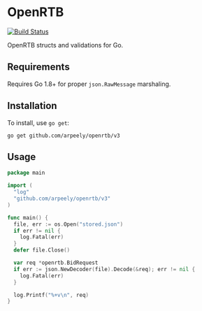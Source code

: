 # OpenRTB

[![Build Status](https://travis-ci.org/arpeely/openrtb.svg?branch=master)](https://travis-ci.org/arpeely/openrtb)

OpenRTB structs and validations for Go.

## Requirements

Requires Go 1.8+ for proper `json.RawMessage` marshaling.

## Installation

To install, use `go get`:

```shell
go get github.com/arpeely/openrtb/v3
```

## Usage

```go
package main

import (
  "log"
  "github.com/arpeely/openrtb/v3"
)

func main() {
  file, err := os.Open("stored.json")
  if err != nil {
    log.Fatal(err)
  }
  defer file.Close()

  var req *openrtb.BidRequest
  if err := json.NewDecoder(file).Decode(&req); err != nil {
    log.Fatal(err)
  }

  log.Printf("%+v\n", req)
}
```
